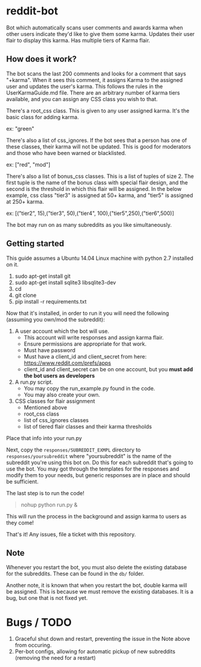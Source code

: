 # reddit-bot

Bot which automatically scans user comments and awards karma when other users indicate they'd like to give them some karma. Updates their user flair to display this karma. Has multiple tiers of Karma flair.

## How does it work?

The bot scans the last 200 comments and looks for a comment that says "+karma". When it sees this comment, it assigns Karma to the assigned user and updates the user's karma. This follows the rules in the UserKarmaGuide.md file. There are an arbitrary number of karma tiers available, and you can assign any CSS class you wish to that. 

There's a root_css class. This is given to any user assigned karma. It's the basic class for adding karma.

ex: "green"

There's also a list of css_ignores. If the bot sees that a person has one of these classes, their karma will not be updated. This is good for moderators and those who have been warned or blacklisted.

ex: ["red", "mod"]

There's also a list of bonus_css classes. This is a list of tuples of size 2. The first tuple is the name of the bonus class with special flair design, and the second is the threshold in which this flair will be assigned. In the below example, css class "tier3" is assigned at 50+ karma, and "tier5" is assigned at 250+ karma. 

ex: [("tier2", 15),("tier3", 50),("tier4", 100),("tier5",250),("tier6",500)]

The bot may run on as many subreddits as you like simultaneously. 

## Getting started

This guide assumes a Ubuntu 14.04 Linux machine with python 2.7 installed on it. 

1. sudo apt-get install git
2. sudo apt-get install sqlite3 libsqlite3-dev
3. cd <directory you wish to hold the bot>
4. git clone <url to this repository>
5. pip install -r requirements.txt

Now that it's installed, in order to run it you will need the following (assuming you own/mod the subreddit):

1. A user account which the bot will use. 
    * This account will write responses and assign karma flair. 
    * Ensure permissions are appropriate for that work.
    * Must have password
    * Must have a client_id and client_secret from here: https://www.reddit.com/prefs/apps
    * client_id and client_secret can be on one account, but you **must add the bot users as developers**
2. A run.py script. 
    * You may copy the run_example.py found in the code.
    * You may also create your own.
3. CSS classes for flair assignment
    * Mentioned above
    * root_css class
    * list of css_ignores classes
    * list of tiered flair classes and their karma thresholds

Place that info into your run.py

Next, copy the `responses/SUBREDDIT_EXMPL` directory to `responses/yoursubreddit` where "yoursubreddit" is the name of the subreddit you're using this bot on. Do this for each subreddit that's going to use the bot. You may got through the templates for the responses and modify them to your needs, but generic responses are in place and should be sufficient.

The last step is to run the code!

> nohup python run.py &

This will run the process in the background and assign karma to users as they come!

That's it! Any issues, file a ticket with this repository.

## Note

Whenever you restart the bot, you must also delete the existing database for the subreddits. These can be found in the `db/` folder.

Another note, it is known that when you restart the bot, double karma will be assigned. This is because we must remove the existing databases. It is a bug, but one that is not fixed yet. 

# Bugs / TODO

1. Graceful shut down and restart, preventing the issue in the Note above from occuring.
2. Per-bot configs, allowing for automatic pickup of new subreddits (removing the need for a restart)
